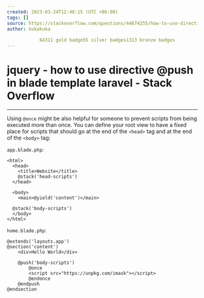 ```yaml
---
created: 2023-03-24T12:48:15 (UTC +06:00)
tags: []
source: https://stackoverflow.com/questions/44674255/how-to-use-directive-push-in-blade-template-laravel
author: kukakuka
        
            64311 gold badge55 silver badges1313 bronze badges
---
```


# jquery - how to use directive @push in blade template laravel - Stack Overflow


---
Using `@once` might be also helpful for someone to prevent scripts from being executed more than once. You can define your root view to have a fixed place for scripts that should go at the end of the `<head>` tag and at the end of the `<body>` tag:

`app.blade.php`:

```blade
<html>
  <head>
    <title>Website</title>
    @stack('head-scripts')
  </head>

  <body>
    <main>@yield('content')</main>

  @stack('body-scripts')
  </body>
</html>
```

`home.blade.php`:

```blade
@extends('layouts.app')
@section('content')
    <div>Hello World</div>

    @push('body-scripts')
        @once
        <script src="https://unpkg.com/imask"></script>
        @endonce
    @endpush
@endsection
```

